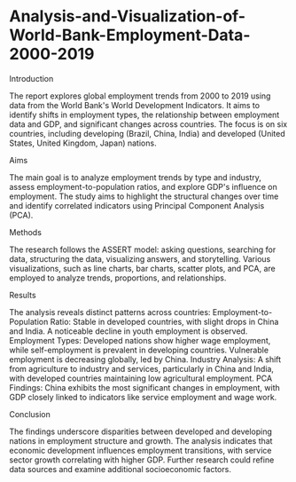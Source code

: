 # Analysis-and-Visualization-of-World-Bank-Employment-Data-2000-2019
Introduction

The report explores global employment trends from 2000 to 2019 using data from the World Bank's World Development Indicators. It aims to identify shifts in employment types, the relationship between employment data and GDP, and significant changes across countries. The focus is on six countries, including developing (Brazil, China, India) and developed (United States, United Kingdom, Japan) nations.

Aims

The main goal is to analyze employment trends by type and industry, assess employment-to-population ratios, and explore GDP's influence on employment. The study aims to highlight the structural changes over time and identify correlated indicators using Principal Component Analysis (PCA).

Methods

The research follows the ASSERT model: asking questions, searching for data, structuring the data, visualizing answers, and storytelling. Various visualizations, such as line charts, bar charts, scatter plots, and PCA, are employed to analyze trends, proportions, and relationships.

Results

The analysis reveals distinct patterns across countries:
Employment-to-Population Ratio: Stable in developed countries, with slight drops in China and India. A noticeable decline in youth employment is observed.
Employment Types: Developed nations show higher wage employment, while self-employment is prevalent in developing countries. Vulnerable employment is decreasing globally, led by China.
Industry Analysis: A shift from agriculture to industry and services, particularly in China and India, with developed countries maintaining low agricultural employment.
PCA Findings: China exhibits the most significant changes in employment, with GDP closely linked to indicators like service employment and wage work.

Conclusion

The findings underscore disparities between developed and developing nations in employment structure and growth. The analysis indicates that economic development influences employment transitions, with service sector growth correlating with higher GDP. Further research could refine data sources and examine additional socioeconomic factors.
